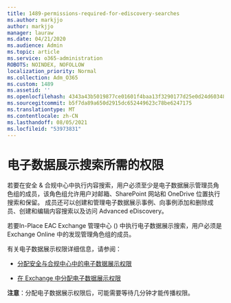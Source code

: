 ```yaml
---
title: 1489-permissions-required-for-ediscovery-searches
ms.author: markjjo
author: markjjo
manager: lauraw
ms.date: 04/21/2020
ms.audience: Admin
ms.topic: article
ms.service: o365-administration
ROBOTS: NOINDEX, NOFOLLOW
localization_priority: Normal
ms.collection: Adm_O365
ms.custom: 1489
ms.assetid: ''
ms.openlocfilehash: 4343a43b5019877ce01601f4baa13f3290177d25e0d24d6034858205966f5f35
ms.sourcegitcommit: b5f7da89a650d2915dc652449623c78be6247175
ms.translationtype: MT
ms.contentlocale: zh-CN
ms.lasthandoff: 08/05/2021
ms.locfileid: "53973831"
---
```

# <a name="permissions-required-for-ediscovery-searches"></a>电子数据展示搜索所需的权限

若要在安全 & 合规中心中执行内容搜索，用户必须至少是电子数据展示管理员角色组的成员，该角色组允许用户对邮箱、SharePoint 网站和 OneDrive 位置执行搜索和保留。 成员还可以创建和管理电子数据展示事例、向事例添加和删除成员、创建和编辑内容搜索以及访问 Advanced eDiscovery。

若要In-Place EAC Exchange 管理中心 () 中执行电子数据展示搜索，用户必须是 Exchange Online 中的发现管理角色组的成员。

有关电子数据展示权限详细信息，请参阅： 

- [分配安全与合规中心中的电子数据展示权限](https://docs.microsoft.com/microsoft-365/compliance/assign-ediscovery-permissions)

- [在 Exchange 中分配电子数据展示权限](https://docs.microsoft.com/exchange/security-and-compliance/in-place-ediscovery/assign-ediscovery-permissions)

**注意**：分配电子数据展示权限后，可能需要等待几分钟才能传播权限。
